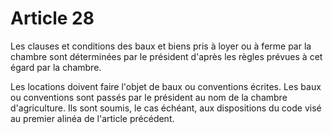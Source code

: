 # Article 28

Les clauses et conditions des baux et biens pris à loyer ou à ferme par la chambre sont déterminées par le président d'après les règles prévues à cet égard par la chambre.

Les locations doivent faire l'objet de baux ou conventions écrites. Les baux ou conventions sont passés par le président au nom de la chambre d'agriculture. Ils sont soumis, le cas échéant, aux dispositions du code visé au premier alinéa de l'article précédent.
